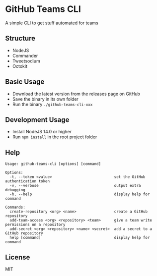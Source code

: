 # GitHub Teams CLI

A simple CLI to get stuff automated for teams

## Structure
- NodeJS
- Commander
- Tweetsodium
- Octokit

## Basic Usage
- Download the latest version from the releases page on GitHub
- Save the binary in its own folder
- Run the binary `./github-teams-cli-xxx`

## Development Usage
- Install NodeJS 14.0 or higher
- Run `npm install` in the root project folder

## Help
```
Usage: github-teams-cli [options] [command]

Options:
  -t, --token <value>                            set the GitHub authentication token
  -v, --verbose                                  output extra debugging
  -h, --help                                     display help for command

Commands:
  create-repository <org> <name>                 create a GitHub repository
  add-team-access <org> <repository> <team>      give a team write permissions on a repository
  add-secret <org> <repository> <name> <secret>  add a secret to a GitHub repository
  help [command]                                 display help for command
```

## License

MIT
